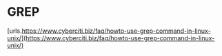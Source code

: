 # GREP

[urls.https://www.cyberciti.biz/faq/howto-use-grep-command-in-linux-unix/](https://www.cyberciti.biz/faq/howto-use-grep-command-in-linux-unix/)

